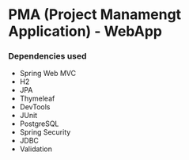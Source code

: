 # PMA (Project Manamengt Application) - WebApp

### Dependencies used
- Spring Web MVC
- H2
- JPA
- Thymeleaf
- DevTools
- JUnit
- PostgreSQL
- Spring Security
- JDBC
- Validation
